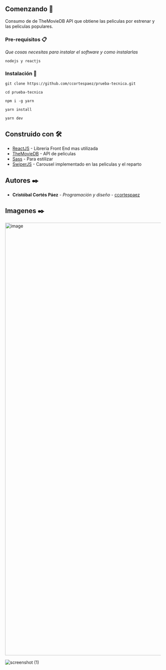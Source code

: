 
## Comenzando 🚀

Consumo de de TheMovieDB API que obtiene las peliculas por estrenar y las peliculas populares.

### Pre-requisitos 📋

_Que cosas necesitas para instalar el software y como instalarlas_

```
nodejs y reactjs
```

### Instalación 🔧


```
git clone https://github.com/ccortespaez/prueba-tecnica.git
```

```
cd prueba-tecnica
```

```
npm i -g yarn
```

```
yarn install
```

```
yarn dev
```

## Construido con 🛠️

* [ReactJS](https://beta.es.reactjs.org) - Libreria Front End mas utilizada
* [TheMovieDB](https://developers.themoviedb.org/4/getting-started/) - API de peliculas
* [Sass](https://sass-lang.com) - Para estilizar
* [SwiperJS](https://sass-lang.com) - Carousel implementado en las peliculas y el reparto

## Autores ✒️

* **Cristóbal Cortés Páez** - *Programación y diseño* - [ccortespaez](https://github.com/ccortespaez)

## Imagenes ✒️

<img width="1400" alt="image" src="https://user-images.githubusercontent.com/66151910/230939050-5a32d83d-977b-4d48-b4e9-5ed11049525c.png">

![screenshot (1)](https://user-images.githubusercontent.com/66151910/230939373-d7c4daa4-2424-4286-8750-19cf0cbb6c1d.png)


